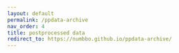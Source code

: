 ```yaml
---
layout: default
permalink: /ppdata-archive
nav_order: 4
title: postprocessed data
redirect_to: https://numbbo.github.io/ppdata-archive/
---
```

